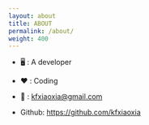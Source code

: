 ```yaml
---
layout: about
title: ABOUT
permalink: /about/
weight: 400
---
```


- 🖥 : A developer

- ❤️ : Coding

- 📧 : <kfxiaoxia@gmail.com>

- Github: <https://github.com/kfxiaoxia>
